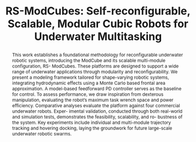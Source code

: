 ---
id:             2025-modcude
title:          "RS-ModCubes: Self-reconfigurable, Scalable, Modular Cubic Robots for Underwater Multitasking"
authors:
    - Jiaxi Zheng
    - Guangmin Dai
    - Botao He
    - Zhaoyang Mu
    - Zhaochen Meng
    - Me
    - WZhi
    - Dixia Fan
venue:          RA-L 2025; IROS 2025
year:           "2025-1"
thumbnail:      assets/moreresearch/modcube/modcube.png
links:
    paper:      https://arxiv.org/abs/2409.15627
    website:    https://jiaxi-zheng.github.io/ModCube.github.io/

layout: project
short_title: Self-reconfigurable, Scalable, Modular Cubic Robots for Underwater Multitasking
abstract: "This work establishes a foundational methodology
for reconfigurable underwater robotic systems, introducing the
ModCube and its scalable multi-module configuration, RS-
ModCubes. These platforms are designed to support a wide
range of underwater applications through modularity and
reconfigurability. We present a modeling framework tailored
for shape-varying robotic systems, integrating hydrodynamic
effects using a Monte Carlo based frontal area approximation.
A model-based feedforward PD controller serves as the baseline
for control.
To assess performance, we draw inspiration from dexterous
manipulation, evaluating the robot’s maximum task wrench
space and power efficiency. Comparative analyses evaluate the
platform against four commercial underwater robots. Exper-
imental validation, conducted through both real-world and
simulation tests, demonstrates the feasibility, scalability, and ro-
bustness of the system. Key experiments include individual and
multi-module trajectory tracking and hovering docking, laying
the groundwork for future large-scale underwater robotic
swarms."
---